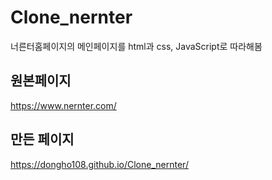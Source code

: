# Clone_nernter
너른터홈페이지의 메인페이지를 html과 css, JavaScript로 따라해봄

## 원본페이지
https://www.nernter.com/


## 만든 페이지
https://dongho108.github.io/Clone_nernter/
